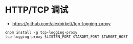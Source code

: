 # HTTP/TCP 调试
* https://github.com/alexbirkett/tcp-logging-proxy
```shell
cnpm install -g tcp-logging-proxy
tcp-logging-proxy $LISTEN_PORT $TARGET_PORT $TARGET_HOST
```
